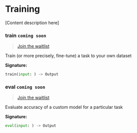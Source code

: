# Training

[Content description here]


### train `coming soon`

> [Join the waitlist](http://fill-this-form)

Train (or more precisely, fine-tune) a task to your own dataset

**Signature:**  
```python
train(input: ) -> Output
```

### eval `coming soon`

> [Join the waitlist](http://fill-this-form)

Evaluate accuracy of a custom model for a particular task      

**Signature:**  
```python
eval(input: ) -> Output
```
